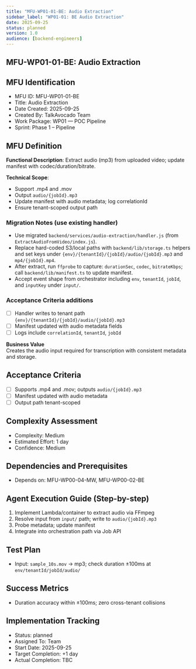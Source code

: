 ```yaml
---
title: "MFU-WP01-01-BE: Audio Extraction"
sidebar_label: "WP01-01: BE Audio Extraction"
date: 2025-09-25
status: planned
version: 1.0
audience: [backend-engineers]
---
```


## MFU-WP01-01-BE: Audio Extraction

## MFU Identification

- MFU ID: MFU-WP01-01-BE
- Title: Audio Extraction
- Date Created: 2025-09-25
- Created By: TalkAvocado Team
- Work Package: WP01 — POC Pipeline
- Sprint: Phase 1 – Pipeline

## MFU Definition

**Functional Description**:
Extract audio (mp3) from uploaded video; update manifest with codec/duration/bitrate.

**Technical Scope**:

- Support .mp4 and .mov
- Output `audio/{jobId}.mp3`
- Update manifest with audio metadata; log correlationId
- Ensure tenant-scoped output path

### Migration Notes (use existing handler)

- Use migrated `backend/services/audio-extraction/handler.js` (from `ExtractAudioFromVideo/index.js`).
- Replace hard-coded S3/local paths with `backend/lib/storage.ts` helpers and set keys under `{env}/{tenantId}/{jobId}/audio/{jobId}.mp3` and `mp4/{jobId}.mp4`.
- After extract, run `ffprobe` to capture: `durationSec`, `codec`, `bitrateKbps`; call `backend/lib/manifest.ts` to update manifest.
- Accept event shape from orchestrator including `env`, `tenantId`, `jobId`, and `inputKey` under `input/`.

### Acceptance Criteria additions

- [ ] Handler writes to tenant path `{env}/{tenantId}/{jobId}/audio/{jobId}.mp3`
- [ ] Manifest updated with audio metadata fields
- [ ] Logs include `correlationId`, `tenantId`, `jobId`

**Business Value**  
Creates the audio input required for transcription with consistent metadata and storage.

## Acceptance Criteria

- [ ] Supports .mp4 and .mov; outputs `audio/{jobId}.mp3`
- [ ] Manifest updated with audio metadata
- [ ] Output path tenant-scoped

## Complexity Assessment

- Complexity: Medium
- Estimated Effort: 1 day
- Confidence: Medium

## Dependencies and Prerequisites

- Depends on: MFU-WP00-04-MW, MFU-WP00-02-BE

## Agent Execution Guide (Step-by-step)

1) Implement Lambda/container to extract audio via FFmpeg
2) Resolve input from `input/` path; write to `audio/{jobId}.mp3`
3) Probe metadata; update manifest
4) Integrate into orchestration path via Job API

## Test Plan

- Input: `sample_10s.mov` → mp3; check duration ±100ms at `env/tenantId/jobId/audio/`

## Success Metrics

- Duration accuracy within ±100ms; zero cross-tenant collisions

## Implementation Tracking

- Status: planned
- Assigned To: Team
- Start Date: 2025-09-25
- Target Completion: +1 day
- Actual Completion: TBC
